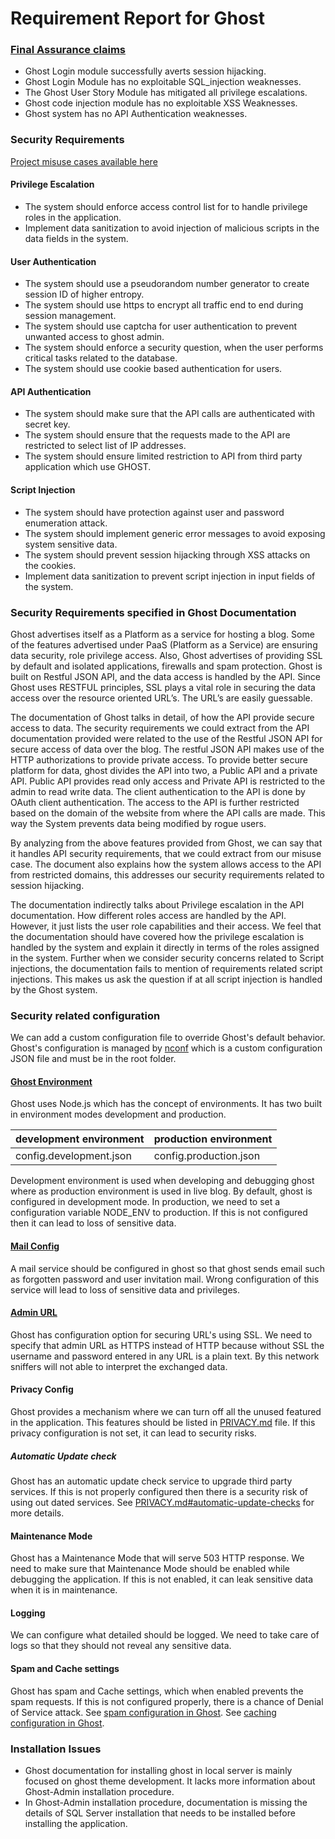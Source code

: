 # Requirement Report for Ghost


### [Final Assurance claims](https://www.lucidchart.com/invitations/accept/0a976aa4-6349-48fc-8ed8-dc3c684c11d4)
* 	Ghost Login module successfully averts session hijacking.
* 	Ghost Login Module has no exploitable SQL_injection weaknesses.
* 	The Ghost User Story Module has mitigated all privilege escalations.
* 	Ghost code injection module has no exploitable XSS Weaknesses.
* 	Ghost system has no API Authentication weaknesses.

### Security Requirements

[Project misuse cases available here](https://www.lucidchart.com/invitations/accept/12f66949-a4b7-4950-84f2-78229cdff59d)

#### Privilege Escalation
* The system should enforce access control list for to handle privilege roles in the application.
* Implement data sanitization to avoid injection of malicious scripts in the data fields in the system.


#### User Authentication
* The system should use a pseudorandom number generator to create session ID of higher entropy.
* The system should use https to encrypt all traffic end to end during session management.
* The system should use captcha for user authentication to prevent unwanted access to ghost admin.
* The system should enforce a security question, when the user performs critical tasks related to the database.
* The system should use cookie based authentication for users. 


#### API Authentication
* The system should make sure that the API calls are authenticated with secret key.
* The system should ensure that the requests made to the API are restricted to select list of IP addresses.
* The system should ensure limited restriction to API from third party application which use GHOST.


#### Script Injection
* The system should have protection against user and password enumeration attack.
* The system should implement generic error messages to avoid exposing system sensitive data.
* The system should prevent session hijacking through XSS attacks on the cookies.
* Implement data sanitization to prevent script injection in input fields of the system.

### Security Requirements specified in Ghost Documentation

Ghost advertises itself as a Platform as a service for hosting a blog. Some of the features advertised under PaaS (Platform as a Service) are ensuring data security, role privilege access. Also, Ghost advertises of providing SSL by default and isolated applications, firewalls and spam protection. Ghost is built on Restful JSON API, and the data access is handled by the API. Since Ghost uses RESTFUL principles, SSL plays a vital role in securing the data access over the resource oriented URL’s. The URL’s are easily guessable.

The documentation of Ghost talks in detail, of how the API provide secure access to data.
The security requirements we could extract from the API documentation provided were related to the use of the Restful JSON API for secure access of data over the blog. The restful JSON API makes use of the HTTP authorizations to provide private access.
To provide better secure platform for data, ghost divides the API into two, a Public API and a private API. Public API provides read only access and Private API is restricted to the admin to read write data. The client authentication to the API is done by OAuth client authentication. The access to the API is further restricted based on the domain of the website from where the API calls are made. This way the System prevents data being modified by rogue users.

By analyzing from the above features provided from Ghost, we can say that it handles API security requirements, that we could extract from our misuse case. The document also explains how the system allows access to the API from restricted domains, this addresses our security requirements related to session hijacking.

The documentation indirectly talks about Privilege escalation in the API documentation. How different roles access are handled by the API. However, it just lists the user role capabilities and their access. We feel that the documentation should have covered how the privilege escalation is handled by the system and explain it directly in terms of the roles assigned in the system.
Further when we consider security concerns related to Script injections, the documentation fails to mention of requirements related script injections. This makes us ask the question if at all script injection is handled by the Ghost system.


### Security related configuration

We can add a custom configuration file to override Ghost's default behavior. Ghost's configuration is managed by [nconf](https://github.com/indexzero/nconf) which is a custom configuration JSON file and must be in the root folder.

#### [Ghost Environment](https://docs.ghost.org/docs/config) 

Ghost uses Node.js which has the concept of environments. It has two built in environment modes development and production. 

development environment | production environment
---|---
config.development.json | config.production.json


Development environment is used when developing and debugging ghost where as production environment is used in live blog. By default, ghost is configured in development mode. In production, we need to set a configuration variable NODE_ENV to production. If this is not configured then it can lead to loss of sensitive data.

#### [Mail Config](https://docs.ghost.org/docs/mail-config)
A mail service should be configured in ghost so that ghost sends email such as forgotten password and user invitation mail. Wrong configuration of this service will lead to loss of sensitive data and privileges.

#### [Admin URL](https://docs.ghost.org/docs/cli-knowledge-base#section-ssl)
Ghost has configuration option for securing URL's using SSL. We need to specify that admin URL as HTTPS instead of HTTP because without SSL the username and password entered in any URL is a plain text. By this network sniffers will not able to interpret the exchanged data.

#### Privacy Config
Ghost provides a mechanism where we can turn off all the unused featured in the application. This features should be listed in [PRIVACY.md](https://github.com/TryGhost/Ghost/blob/master/PRIVACY.md) file. If this privacy configuration is not set, it can lead to security risks.

##### *Automatic Update check*
Ghost has an automatic update check service to upgrade third party services. If this is not properly configured then there is a security risk of using out dated services.
See [PRIVACY.md#automatic-update-checks](https://github.com/TryGhost/Ghost/blob/master/PRIVACY.md#automatic-update-checks) for more details.
#### Maintenance Mode
Ghost has a Maintenance Mode that will serve 503 HTTP response. We need to make sure that Maintenance Mode should be enabled while debugging the application. If this is not enabled, it can leak sensitive data when it is in maintenance.
#### Logging
We can configure what detailed should be logged. We need to take care of logs so that they should not reveal any sensitive data.
#### Spam and Cache settings
Ghost has spam and Cache settings, which when enabled prevents the spam requests. If this is not configured properly, there is a chance of Denial of Service attack. 
See [spam configuration in Ghost](https://github.com/TryGhost/Ghost/blob/master/core/server/config/defaults.json#L26).
See [caching configuration in Ghost](https://github.com/TryGhost/Ghost/blob/master/core/server/config/defaults.json#L57).

### Installation Issues
* Ghost documentation for installing ghost in local server is mainly focused on ghost theme development. It lacks more information about Ghost-Admin installation procedure.
* In Ghost-Admin installation procedure, documentation is missing the details of SQL Server installation that needs to be installed before installing the application.

